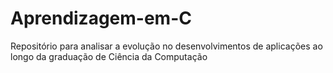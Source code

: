 # Aprendizagem-em-C
Repositório para analisar a evolução no desenvolvimentos de aplicações ao longo da graduação de Ciência da Computação
